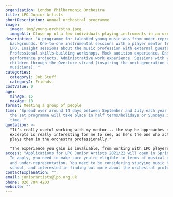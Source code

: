 ```yaml
---
organisation: London Philharmonic Orchestra
title: LPO Junior Artists
shortDescription: Annual orchestral programme
image:
  image: img/young-orchestra.jpeg
  imageAlt: Close up of a few individuals playing instruments in an orchestra
description: "A programme for talented young musicians from under-represented
  backgrounds. One-to-one instrumental sessions with a player mentor from the
  LPO. Insight sessions about the music profession with external guests.
  Professional skills-building workshops. Mock audition experience. Ensemble
  performance projects. Administrative work experience. Sessions with younger
  children through the Overture strand (inspiring the next generation of
  musicians). "
categories:
  category1: Job Stuff
  category2: Friends
costValue: 0
age:
  minAge: 15
  maxAge: 18
format: Meeting a group of people
time: "Spread over around 14 days between September and July each year. Most of
  the set programme will take place in half terms/holidays or Sundays in term
  time. "
quotation: >-
  "It’s really useful working with my mentor... the way he approaches orchestral
  excerpts is really interesting for me to see, as he’s the one who actually
  plays them in the orchestra professionally." 

  "The experience you gain is invaluable, from working with LPO players to talking to panels with artists like Sheku Kanneh-Mason and Angel Blue, and going to the office to see what goes on behind the scenes was amazing!" 
access: "Applications for LPO Junior Artists 2021/22 will open in Spring 2021.
  To apply, you need to make sure you're eligible in terms of musical experience
  and under-representation. You need to be considering studying music beyond
  school, and interested in finding out more about the orchestral profession. "
contactExplanation: ""
email: juniorartists@lpo.org.uk
phone: 020 784 4203
website: ""
---
```

